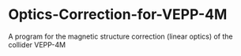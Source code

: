 # Optics-Correction-for-VEPP-4M
A program for the magnetic structure correction (linear optics) of the collider VEPP-4M
